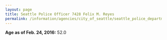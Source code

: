 ```yaml
---
layout: page
title: Seattle Police Officer 7428 Felix M. Reyes
permalink: /information/agencies/city_of_seattle/seattle_police_department/copbook/7428/
---
```


**Age as of Feb. 24, 2016:** 52.0
